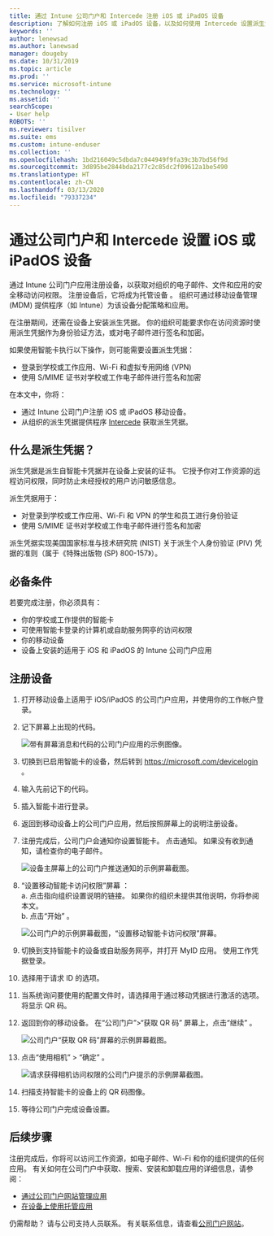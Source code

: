 ```yaml
---
title: 通过 Intune 公司门户和 Intercede 注册 iOS 或 iPadOS 设备
description: 了解如何注册 iOS 或 iPadOS 设备，以及如何使用 Intercede 设置派生凭据身份验证。
keywords: ''
author: lenewsad
ms.author: lanewsad
manager: dougeby
ms.date: 10/31/2019
ms.topic: article
ms.prod: ''
ms.service: microsoft-intune
ms.technology: ''
ms.assetid: ''
searchScope:
- User help
ROBOTS: ''
ms.reviewer: tisilver
ms.suite: ems
ms.custom: intune-enduser
ms.collection: ''
ms.openlocfilehash: 1bd216049c5dbda7c044949f9fa39c3b7bd56f9d
ms.sourcegitcommit: 3d895be2844bda2177c2c85dc2f09612a1be5490
ms.translationtype: HT
ms.contentlocale: zh-CN
ms.lasthandoff: 03/13/2020
ms.locfileid: "79337234"
---
```

# <a name="set-up-ios-or-ipados-device-with-company-portal-and-intercede"></a>通过公司门户和 Intercede 设置 iOS 或 iPadOS 设备

通过 Intune 公司门户应用注册设备，以获取对组织的电子邮件、文件和应用的安全移动访问权限。  注册设备后，它将成为托管设备  。 组织可通过移动设备管理 (MDM) 提供程序（如 Intune）为该设备分配策略和应用。  

在注册期间，还需在设备上安装派生凭据。 你的组织可能要求你在访问资源时使用派生凭据作为身份验证方法，或对电子邮件进行签名和加密。 

如果使用智能卡执行以下操作，则可能需要设置派生凭据：

* 登录到学校或工作应用、Wi-Fi 和虚拟专用网络 (VPN)
* 使用 S/MIME 证书对学校或工作电子邮件进行签名和加密  

在本文中，你将：  

* 通过 Intune 公司门户注册 iOS 或 iPadOS 移动设备。  
* 从组织的派生凭据提供程序 [Intercede](https://www.intercede.com/) 获取派生凭据。   


## <a name="what-are-derived-credentials"></a>什么是派生凭据？  
派生凭据是派生自智能卡凭据并在设备上安装的证书。 它授予你对工作资源的远程访问权限，同时防止未经授权的用户访问敏感信息。  

派生凭据用于： 
* 对登录到学校或工作应用、Wi-Fi 和 VPN 的学生和员工进行身份验证
* 使用 S/MIME 证书对学校或工作电子邮件进行签名和加密  

派生凭据实现美国国家标准与技术研究院 (NIST) 关于派生个人身份验证 (PIV) 凭据的准则（属于《特殊出版物 (SP) 800-157》）。  

## <a name="prerequisites"></a>必备条件

 若要完成注册，你必须具有：

* 你的学校或工作提供的智能卡
* 可使用智能卡登录的计算机或自助服务网亭的访问权限
* 你的移动设备
* 设备上安装的适用于 iOS 和 iPadOS 的 Intune 公司门户应用


## <a name="enroll-device"></a>注册设备  
1. 打开移动设备上适用于 iOS/iPadOS 的公司门户应用，并使用你的工作帐户登录。  
2. 记下屏幕上出现的代码。  

    ![带有屏幕消息和代码的公司门户应用的示例图像。](./media/copy-code-intercede.png)  
1. 切换到已启用智能卡的设备，然后转到 https://microsoft.com/devicelogin 。 

1. 输入先前记下的代码。
 
2. 插入智能卡进行登录。   

3. 返回到移动设备上的公司门户应用，然后按照屏幕上的说明注册设备。  
4. 注册完成后，公司门户会通知你设置智能卡。 点击通知。 如果没有收到通知，请检查你的电子邮件。   

    ![设备主屏幕上的公司门户推送通知的示例屏幕截图。](./media/action-required-in-app-intercede.png)  

5. “设置移动智能卡访问权限”屏幕  ：  
    a. 点击指向组织设置说明的链接。 如果你的组织未提供其他说明，你将参阅本文。  
    b. 点击“开始”  。  

    ![公司门户的示例屏幕截图，“设置移动智能卡访问权限”屏幕。](./media/smart-card-info-intercede.png)  

6. 切换到支持智能卡的设备或自助服务网亭，并打开 MyID 应用。 使用工作凭据登录。  
7. 选择用于请求 ID 的选项。 
8. 当系统询问要使用的配置文件时，请选择用于通过移动凭据进行激活的选项。 将显示 QR 码。  
9. 返回到你的移动设备。 在“公司门户”>“获取 QR 码”  屏幕上，点击“继续”  。  

    ![公司门户“获取 QR 码”屏幕的示例屏幕截图。](./media/get-qr-code-intercede.png) 
 
10. 点击“使用相机”   > “确定”  。  

    ![请求获得相机访问权限的公司门户提示的示例屏幕截图。](./media/allow-cp-camera-access-intercede.png)  

11. 扫描支持智能卡的设备上的 QR 码图像。 
12. 等待公司门户完成设备设置。  

## <a name="next-steps"></a>后续步骤  
注册完成后，你将可以访问工作资源，如电子邮件、Wi-Fi 和你的组织提供的任何应用。 有关如何在公司门户中获取、搜索、安装和卸载应用的详细信息，请参阅：

* [通过公司门户网站管理应用](manage-apps-cpweb.md)  
* [在设备上使用托管应用](use-managed-apps-on-your-device-ios.md)  

仍需帮助？ 请与公司支持人员联系。 有关联系信息，请查看[公司门户网站](https://go.microsoft.com/fwlink/?linkid=2010980)。
